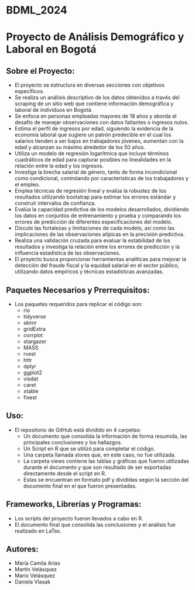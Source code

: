 # BDML_2024

# Proyecto de Análisis Demográfico y Laboral en Bogotá

## Sobre el Proyecto:

- El proyecto se estructura en diversas secciones con objetivos específicos.
- Se realiza un análisis descriptivo de los datos obtenidos a través del scraping de un sitio web que contiene información demográfica y laboral de individuos en Bogotá.
- Se enfoca en personas empleadas mayores de 18 años y aborda el desafío de manejar observaciones con datos faltantes o ingresos nulos.
- Estima el perfil de ingresos por edad, siguiendo la evidencia de la economía laboral que sugiere un patrón predecible en el cual los salarios tienden a ser bajos en trabajadores jóvenes, aumentan con la edad y alcanzan su máximo alrededor de los 50 años.
- Utiliza un modelo de regresión logarítmica que incluye términos cuadráticos de edad para capturar posibles no linealidades en la relación entre la edad y los ingresos.
- Investiga la brecha salarial de género, tanto de forma incondicional como condicional, controlando por características de los trabajadores y el empleo.
- Emplea técnicas de regresión lineal y evalúa la robustez de los resultados utilizando bootstrap para estimar los errores estándar y construir intervalos de confianza.
- Evalúa la capacidad predictiva de los modelos desarrollados, dividiendo los datos en conjuntos de entrenamiento y prueba y comparando los errores de predicción de diferentes especificaciones del modelo.
- Discute las fortalezas y limitaciones de cada modelo, así como las implicaciones de las observaciones atípicas en la precisión predictiva.
- Realiza una validación cruzada para evaluar la estabilidad de los resultados y investiga la relación entre los errores de predicción y la influencia estadística de las observaciones.
- El proyecto busca proporcionar herramientas analíticas para mejorar la detección del fraude fiscal y la equidad salarial en el sector público, utilizando datos empíricos y técnicas estadísticas avanzadas.

## Paquetes Necesarios y Prerrequisitos:

- Los paquetes requeridos para replicar el código son:
  - rio
  - tidyverse
  - skimr
  - gridExtra
  - corrplot
  - stargazer
  - MASS
  - rvest
  - httr
  - dplyr
  - ggplot2
  - visdat
  - caret
  - xtable
  - fixest

## Uso:

- El repositorio de GitHub está dividido en 4 carpetas:
  - Un documento que consolida la información de forma resumida, las principales conclusiones y los hallazgos.
  - Un Script en R que se utilizó para completar el código.
  - Una carpeta llamada stores que, en este caso, no fue utilizada.
  - La carpeta views contiene las tablas y gráficas que fueron utilizadas durante el documento y que son resultado de ser exportadas directamente desde el script en R.
  - Estas se encuentran en formato pdf y divididas según la sección del documento final en el que fueron presentadas.

## Frameworks, Librerías y Programas:

- Los scripts del proyecto fueron llevados a cabo en R.
- El documento final que consolida las conclusiones y el análisis fue realizado en LaTex.

## Autores:

- María Camila Arias
- Martín Velásquez
- Mario Velásquez
- Daniela Vlasak

